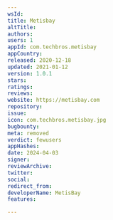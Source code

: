 ```yaml
---
wsId: 
title: Metisbay
altTitle: 
authors: 
users: 1
appId: com.techbros.metisbay
appCountry: 
released: 2020-12-18
updated: 2021-01-12
version: 1.0.1
stars: 
ratings: 
reviews: 
website: https://metisbay.com
repository: 
issue: 
icon: com.techbros.metisbay.jpg
bugbounty: 
meta: removed
verdict: fewusers
appHashes: 
date: 2024-04-03
signer: 
reviewArchive: 
twitter: 
social: 
redirect_from: 
developerName: MetisBay
features: 

---
```


